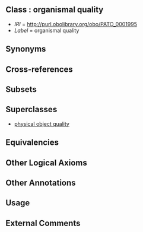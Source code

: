 
## Class : organismal quality

 * *IRI* = http://purl.obolibrary.org/obo/PATO_0001995
 * *Label* = organismal quality

## Synonyms


## Cross-references


## Subsets


## Superclasses

 * [physical object quality](../../PATO/41/PATO_0001241.md)

## Equivalencies


## Other Logical Axioms


## Other Annotations


## Usage


## External Comments

